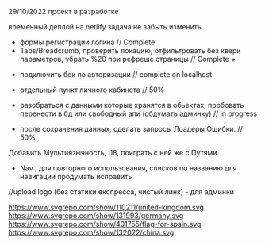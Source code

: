 29/10/2022 проект в разработке

временный деплой на netlify
задача не забыть изменить

<!--  -->

- формы регистрации логина // Complete
- Tabs/Breadcrumb, проверить локацию, отфильтровать без квери параметров, убрать %20 при рефреше страницы // Complete +

* подключить бек по авторизации // complete on localhost

* отдельный пункт личного кабинета // 50%

* разобраться с данными которые хранятся в обьектах, пробовать перенести в бд или свободный апи (обдумать админку) // in progress
* после сохранения данных, сделать запросы Лоадеры Ошибки. // 50%

Добавить Мультиязычность, i18, поиграть с ней же с Путями

<!--  -->

- Nav , для повторного использования, списков по названию для навигации продумать исправить

//upload logo (без статики експресса, чистый линк) - для админки

https://www.svgrepo.com/show/110211/united-kingdom.svg
https://www.svgrepo.com/show/131993/germany.svg
https://www.svgrepo.com/show/401755/flag-for-spain.svg
https://www.svgrepo.com/show/132022/china.svg
